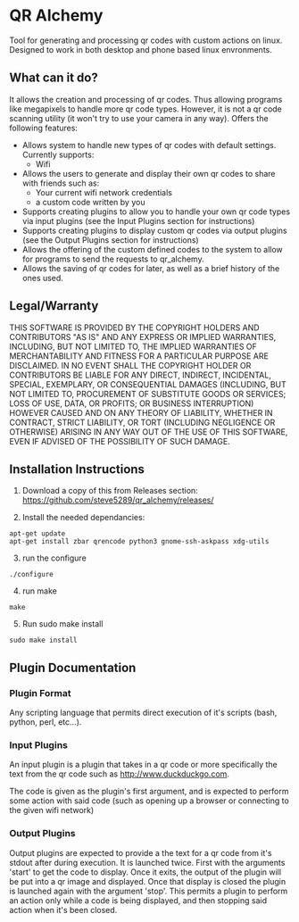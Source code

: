 # QR Alchemy
Tool for generating and processing qr codes with custom actions on linux. Designed to work in both desktop and phone based linux envronments.

## What can it do?
It allows the creation and processing of qr codes. Thus allowing programs like megapixels to handle more qr code types. However, it is not a qr code scanning utility (it won't try to use your camera in any way).
Offers the following features:
 * Allows system to handle new types of qr codes with default settings. Currently supports:
   * Wifi
 * Allows the users to generate and display their own qr codes to share with friends such as:
   * Your current wifi network credentials
   * a custom code written by you
 * Supports creating plugins to allow you to handle your own qr code types via input plugins (see the Input Plugins section for instructions)
 * Supports creating plugins to display custom qr codes via output plugins (see the Output Plugins section for instructions)
 * Allows the offering of the custom defined codes to the system to allow for programs to send the requests to qr_alchemy.
 * Allows the saving of qr codes for later, as well as a brief history of the ones used.

## Legal/Warranty
THIS SOFTWARE IS PROVIDED BY THE COPYRIGHT HOLDERS AND CONTRIBUTORS "AS IS" AND ANY EXPRESS OR IMPLIED WARRANTIES, INCLUDING, BUT NOT LIMITED TO, THE IMPLIED WARRANTIES OF MERCHANTABILITY AND FITNESS FOR A PARTICULAR PURPOSE ARE DISCLAIMED. IN NO EVENT SHALL THE COPYRIGHT HOLDER OR CONTRIBUTORS BE LIABLE FOR ANY DIRECT, INDIRECT, INCIDENTAL, SPECIAL, EXEMPLARY, OR CONSEQUENTIAL DAMAGES (INCLUDING, BUT NOT LIMITED TO, PROCUREMENT OF SUBSTITUTE GOODS OR SERVICES; LOSS OF USE, DATA, OR PROFITS; OR BUSINESS INTERRUPTION) HOWEVER CAUSED AND ON ANY THEORY OF LIABILITY, WHETHER IN CONTRACT, STRICT LIABILITY, OR TORT (INCLUDING NEGLIGENCE OR OTHERWISE) ARISING IN ANY WAY OUT OF THE USE OF THIS SOFTWARE, EVEN IF ADVISED OF THE POSSIBILITY OF SUCH DAMAGE.


## Installation Instructions
 1. Download a copy of this from Releases section: https://github.com/steve5289/qr_alchemy/releases/

 2. Install the needed dependancies:
```
apt-get update
apt-get install zbar qrencode python3 gnome-ssh-askpass xdg-utils
```

 3. run the configure
```
./configure
```

 4. run make
```
make
```

 5. Run sudo make install
```
sudo make install
```

## Plugin Documentation

### Plugin Format

Any scripting language that permits direct execution of it's scripts (bash, python, perl, etc...).

### Input Plugins
An input plugin is a plugin that takes in a qr code or more specifically the text from the qr code such as http://www.duckduckgo.com.

The code is given as the plugin's first argument, and is expected to perform some action with said code (such as opening up a browser or connecting to the given wifi network)

### Output Plugins

Output plugins are expected to provide a the text for a qr code from it's stdout after during execution. It is launched twice. First with the arguments 'start' to get the code to display. Once it exits, the output of the plugin will be put into a qr image and displayed. Once that display is closed the plugin is launched again with the argument 'stop'. This permits a plugin to perform an action only while a code is being displayed, and then stopping said action when it's been closed.
